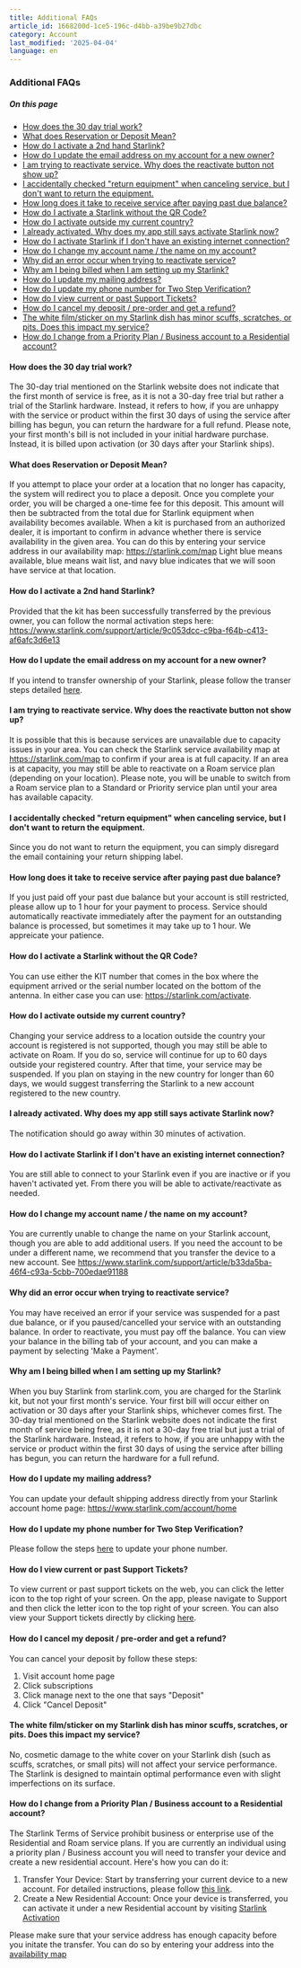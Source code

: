```yaml
---
title: Additional FAQs
article_id: 1668200d-1ce5-196c-d4bb-a39be9b27dbc
category: Account
last_modified: '2025-04-04'
language: en
---
```


### Additional FAQs
##### On this page
  * [How does the 30 day trial work?](https://www.starlink.com/support/article/#how-does-the-30-day-trial-work)
  * [What does Reservation or Deposit Mean?](https://www.starlink.com/support/article/#what-does-reservation-or-deposit-mean)
  * [How do I activate a 2nd hand Starlink?](https://www.starlink.com/support/article/#how-do-i-activate-a-2nd-hand-starlink)
  * [How do I update the email address on my account for a new owner?](https://www.starlink.com/support/article/#how-do-i-update-the-email-address-on-my-account-for-a-new-owner)
  * [I am trying to reactivate service. Why does the reactivate button not show up?](https://www.starlink.com/support/article/#i-am-trying-to-reactivate-service-why-does-the-reactivate-button-not-show-up)
  * [I accidentally checked "return equipment" when canceling service, but I don't want to return the equipment.](https://www.starlink.com/support/article/#i-accidentally-checked-return-equipment-when-canceling-service-but-i-don-t-want-to-return-the-equipment)
  * [How long does it take to receive service after paying past due balance?](https://www.starlink.com/support/article/#how-long-does-it-take-to-receive-service-after-paying-past-due-balance)
  * [How do I activate a Starlink without the QR Code?](https://www.starlink.com/support/article/#how-do-i-activate-a-starlink-without-the-qr-code)
  * [How do I activate outside my current country?](https://www.starlink.com/support/article/#how-do-i-activate-outside-my-current-country)
  * [I already activated. Why does my app still says activate Starlink now?](https://www.starlink.com/support/article/#i-already-activated-why-does-my-app-still-says-activate-starlink-now)
  * [How do I activate Starlink if I don't have an existing internet connection?](https://www.starlink.com/support/article/#how-do-i-activate-starlink-if-i-don-t-have-an-existing-internet-connection)
  * [How do I change my account name / the name on my account?](https://www.starlink.com/support/article/#how-do-i-change-my-account-name-the-name-on-my-account)
  * [Why did an error occur when trying to reactivate service?](https://www.starlink.com/support/article/#why-did-an-error-occur-when-trying-to-reactivate-service)
  * [Why am I being billed when I am setting up my Starlink?](https://www.starlink.com/support/article/#why-am-i-being-billed-when-i-am-setting-up-my-starlink)
  * [How do I update my mailing address?](https://www.starlink.com/support/article/#how-do-i-update-my-mailing-address)
  * [How do I update my phone number for Two Step Verification?](https://www.starlink.com/support/article/#how-do-i-update-my-phone-number-for-two-step-verification)
  * [How do I view current or past Support Tickets?](https://www.starlink.com/support/article/#how-do-i-view-current-or-past-support-tickets)
  * [How do I cancel my deposit / pre-order and get a refund?](https://www.starlink.com/support/article/#how-do-i-cancel-my-deposit-pre-order-and-get-a-refund)
  * [The white film/sticker on my Starlink dish has minor scuffs, scratches, or pits. Does this impact my service?](https://www.starlink.com/support/article/#the-white-film-sticker-on-my-starlink-dish-has-minor-scuffs-scratches-or-pits-does-this-impact-my-service)
  * [How do I change from a Priority Plan / Business account to a Residential account?](https://www.starlink.com/support/article/#how-do-i-change-from-a-priority-plan-business-account-to-a-residential-account)


#### How does the 30 day trial work?
The 30-day trial mentioned on the Starlink website does not indicate that the first month of service is free, as it is not a 30-day free trial but rather a trial of the Starlink hardware. Instead, it refers to how, if you are unhappy with the service or product within the first 30 days of using the service after billing has begun, you can return the hardware for a full refund. 
Please note, your first month's bill is not included in your initial hardware purchase. Instead, it is billed upon activation (or 30 days after your Starlink ships).
#### What does Reservation or Deposit Mean?
If you attempt to place your order at a location that no longer has capacity, the system will redirect you to place a deposit. Once you complete your order, you will be charged a one-time fee for this deposit. This amount will then be subtracted from the total due for Starlink equipment when availability becomes available. 
When a kit is purchased from an authorized dealer, it is important to confirm in advance whether there is service availability in the given area. You can do this by entering your service address in our availability map: <https://starlink.com/map> Light blue means available, blue means wait list, and navy blue indicates that we will soon have service at that location.
#### How do I activate a 2nd hand Starlink?
Provided that the kit has been successfully transferred by the previous owner, you can follow the normal activation steps here: <https://www.starlink.com/support/article/9c053dcc-c9ba-f64b-c413-af6afc3d6e13>
#### How do I update the email address on my account for a new owner?
If you intend to transfer ownership of your Starlink, please follow the transer steps detailed [here](https://www.starlink.com/support/article/<https:/www.starlink.com/support/article/f3cad923-ed28-f957-365c-787f8fe2e4a2>). 
#### I am trying to reactivate service. Why does the reactivate button not show up?
It is possible that this is because services are unavailable due to capacity issues in your area. You can check the Starlink service availability map at <https://starlink.com/map> to confirm if your area is at full capacity. 
If an area is at capacity, you may still be able to reactivate on a Roam service plan (depending on your location). Please note, you will be unable to switch from a Roam service plan to a Standard or Priority service plan until your area has available capacity.
#### I accidentally checked "return equipment" when canceling service, but I don't want to return the equipment.
Since you do not want to return the equipment, you can simply disregard the email containing your return shipping label.
#### How long does it take to receive service after paying past due balance?
If you just paid off your past due balance but your account is still restricted, please allow up to 1 hour for your payment to process. Service should automatically reactivate immediately after the payment for an outstanding balance is processed, but sometimes it may take up to 1 hour. We appreicate your patience. 
#### How do I activate a Starlink without the QR Code?
You can use either the KIT number that comes in the box where the equipment arrived or the serial number located on the bottom of the antenna. 
In either case you can use: <https://starlink.com/activate>.
#### How do I activate outside my current country?
Changing your service address to a location outside the country your account is registered is not supported, though you may still be able to activate on Roam. If you do so, service will continue for up to 60 days outside your registered country. After that time, your service may be suspended. 
If you plan on staying in the new country for longer than 60 days, we would suggest transferring the Starlink to a new account registered to the new country.
#### I already activated. Why does my app still says activate Starlink now?
The notification should go away within 30 minutes of activation.
#### How do I activate Starlink if I don't have an existing internet connection?
You are still able to connect to your Starlink even if you are inactive or if you haven't activated yet. From there you will be able to activate/reactivate as needed.
#### How do I change my account name / the name on my account?
You are currently unable to change the name on your Starlink account, though you are able to add additional users. If you need the account to be under a different name, we recommend that you transfer the device to a new account. See <https://www.starlink.com/support/article/b33da5ba-46f4-c93a-5cbb-700edae91188>
#### Why did an error occur when trying to reactivate service?
You may have received an error if your service was suspended for a past due balance, or if you paused/cancelled your service with an outstanding balance. In order to reactivate, you must pay off the balance. You can view your balance in the billing tab of your account, and you can make a payment by selecting 'Make a Payment'.
#### Why am I being billed when I am setting up my Starlink?
When you buy Starlink from starlink.com, you are charged for the Starlink kit, but not your first month's service. 
Your first bill will occur either on activation or 30 days after your Starlink ships, whichever comes first. 
The 30-day trial mentioned on the Starlink website does not indicate the first month of service being free, as it is not a 30-day free trial but just a trial of the Starlink hardware. 
Instead, it refers to how, if you are unhappy with the service or product within the first 30 days of using the service after billing has begun, you can return the hardware for a full refund. 
#### How do I update my mailing address?
You can update your default shipping address directly from your Starlink account home page: <https://www.starlink.com/account/home>
#### How do I update my phone number for Two Step Verification?
Please follow the steps [here](https://www.starlink.com/support/article/<https:/www.starlink.com/support/article/211c35fe-7841-da58-1d38-4e314cc43868>) to update your phone number. 
#### How do I view current or past Support Tickets?
To view current or past support tickets on the web, you can click the letter icon to the top right of your screen. On the app, please navigate to Support and then click the letter icon to the top right of your screen. 
You can also view your Support tickets directly by clicking [here](https://www.starlink.com/support/article/<https:/www.starlink.com/support/tickets>).
#### How do I cancel my deposit / pre-order and get a refund?
You can cancel your deposit by follow these steps:
  1. Visit account home page
  2. Click subscriptions
  3. Click manage next to the one that says "Deposit"
  4. Click "Cancel Deposit"


#### The white film/sticker on my Starlink dish has minor scuffs, scratches, or pits. Does this impact my service?
No, cosmetic damage to the white cover on your Starlink dish (such as scuffs, scratches, or small pits) will not affect your service performance. The Starlink is designed to maintain optimal performance even with slight imperfections on its surface.
#### How do I change from a Priority Plan / Business account to a Residential account?
The Starlink Terms of Service prohibit business or enterprise use of the Residential and Roam service plans. If you are currently an individual using a priority plan / Business account you will need to transfer your device and create a new residential account. Here's how you can do it: 
  1. Transfer Your Device: Start by transferring your current device to a new account. For detailed instructions, please follow [this link](https://www.starlink.com/support/article/<https:/www.starlink.com/support/article/f3cad923-ed28-f957-365c-787f8fe2e4a2>).
  2. Create a New Residential Account: Once your device is transferred, you can activate it under a new Residential account by visiting [Starlink Activation](https://www.starlink.com/support/article/<https:/www.starlink.com/activate>)


Please make sure that your service address has enough capacity before you initate the transfer. You can do so by entering your address into the [availability map](https://www.starlink.com/support/article/<https:/www.starlink.com/map>)